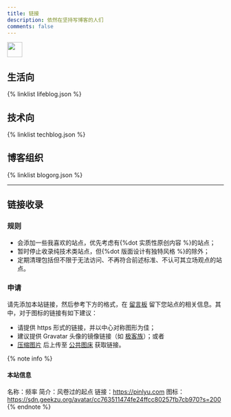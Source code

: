 ```yaml
---
title: 链接
description: 依然在坚持写博客的人们
comments: false
---
```


<a href="https://www.foreverblog.cn/go.html" target="_blank"><img src="https://img.foreverblog.cn/wormhole_1.gif" alt="" style="width:auto;height:35px;" title="穿梭虫洞-随机访问十年之约友链博客"></a>

## 生活向

{% linklist lifeblog.json %}

## 技术向

{% linklist techblog.json %}

## 博客组织

{% linklist blogorg.json %}

* * *

## 链接收录

### 规则

- 会添加一些我喜欢的站点，优先考虑有{%dot 实质性原创内容 %}的站点；
- 暂时停止收录纯技术类站点，但{%dot 版面设计有独特风格 %}的除外；
- 定期清理包括但不限于无法访问、不再符合前述标准、不认可其立场观点的站点。

### 申请

请先添加本站链接，然后参考下方的格式，在 [留言板](/guestbook/) 留下您站点的相关信息。其中，对于图标的链接有如下建议：

- 请提供 https 形式的链接，并以中心对称图形为佳；
- 建议提供 Gravatar 头像的镜像链接（如 [极客族](https://cdn.geekzu.org/cached.html)）；或者
- [压缩图片](https://tinify.cn) 后上传至 [公共图床](https://imgtg.com) 获取链接。

<style>.post-body .note {text-align:left;}</style>

{% note info %}
#### 本站信息
名称：频率
简介：风卷过的起点
链接：https://pinlyu.com
图标：https://sdn.geekzu.org/avatar/cc763511474fe24ffcc80257fb7cb970?s=200
{% endnote %}